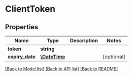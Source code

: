 # ClientToken

## Properties
Name | Type | Description | Notes
------------ | ------------- | ------------- | -------------
**token** | **string** |  | 
**expiry_date** | [**\DateTime**](\DateTime.md) |  | [optional] 

[[Back to Model list]](../../README.md#documentation-for-models) [[Back to API list]](../../README.md#documentation-for-api-endpoints) [[Back to README]](../../README.md)


